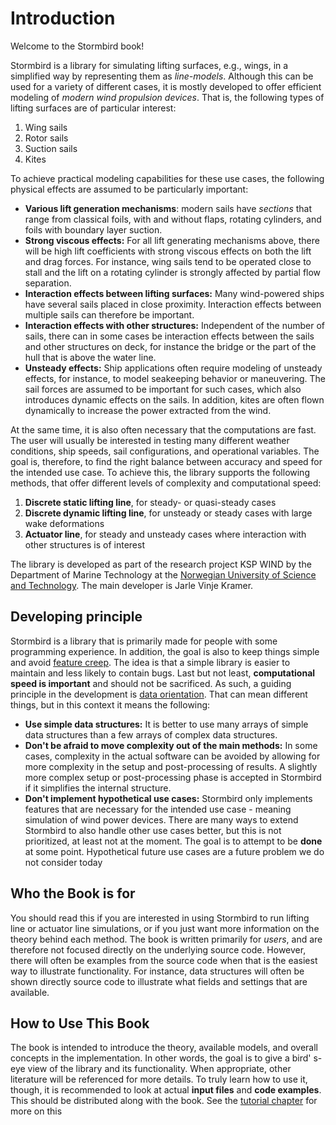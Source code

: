 # Introduction

Welcome to the Stormbird book!

Stormbird is a library for simulating lifting surfaces, e.g., wings, in a simplified way by representing them as *line-models*. Although this can be used for a variety of different cases, it is mostly developed to offer efficient modeling of *modern wind propulsion devices*. That is, the following types of lifting surfaces are of particular interest:

1) Wing sails
2) Rotor sails
3) Suction sails
4) Kites

To achieve practical modeling capabilities for these use cases, the following physical effects are assumed to be particularly important:
- **Various lift generation mechanisms**: modern sails have *sections* that range from classical foils, with and without flaps, rotating cylinders, and foils with boundary layer suction.
- **Strong viscous effects:** For all lift generating mechanisms above, there will be high lift coefficients with strong viscous effects on both the lift and drag forces. For instance, wing sails tend to be operated close to stall and the lift on a rotating cylinder is strongly affected by partial flow separation.
- **Interaction effects between lifting surfaces:** Many wind-powered ships have several sails placed in close proximity. Interaction effects between multiple sails can therefore be important. 
- **Interaction effects with other structures:** Independent of the number of sails, there can in some cases be interaction effects between the sails and other structures on deck, for instance the bridge or the part of the hull that is above the water line.
- **Unsteady effects:** Ship applications often require modeling of unsteady effects, for instance, to model seakeeping behavior or maneuvering. The sail forces are assumed to be important for such cases, which also introduces dynamic effects on the sails. In addition, kites are often flown dynamically to increase the power extracted from the wind.

At the same time, it is also often necessary that the computations are fast. The user will usually be interested in testing many different weather conditions, ship speeds, sail configurations, and operational variables. The goal is, therefore, to find the right balance between accuracy and speed for the intended use case. To achieve this, the library supports the following methods, that offer different levels of complexity and computational speed:

 1) **Discrete static lifting line**, for steady- or quasi-steady cases
 2) **Discrete dynamic lifting line**, for unsteady or steady cases with large wake deformations
 3) **Actuator line**, for steady and unsteady cases where interaction with other structures is of interest

The library is developed as part of the research project KSP WIND by the Department of Marine Technology at the [Norwegian University of Science and Technology](https://www.ntnu.edu/). The main developer is Jarle Vinje Kramer.

## Developing principle

Stormbird is a library that is primarily made for people with some programming experience. In addition, the goal is also to keep things simple and avoid [feature creep](https://en.wikipedia.org/wiki/Feature_creep). The idea is that a simple library is easier to maintain and less likely to contain bugs. Last but not least, **computational speed is important** and should not be sacrificed. As such, a guiding principle in the development is [data orientation](https://en.wikipedia.org/wiki/Data-oriented_design). That can mean different things, but in this context it means the following: 

- **Use simple data structures:** It is better to use many arrays of simple data structures than a few arrays of complex data structures. 
- **Don't be afraid to move complexity out of the main methods:** In some cases, complexity in the actual software can be avoided by allowing for more complexity in the setup and post-processing of results. A slightly more complex setup or post-processing phase is accepted in Stormbird if it simplifies the internal structure. 
- **Don't implement hypothetical use cases:** Stormbird only implements features that are necessary for the intended use case - meaning simulation of wind power devices. There are many ways to extend Stormbird to also handle other use cases better, but this is not prioritized, at least not at the moment. The goal is to attempt to be **done** at some point. Hypothetical future use cases are a future problem we do not consider today

## Who the Book is for
You should read this if you are interested in using Stormbird to run lifting line or actuator line simulations, or if you just want more information on the theory behind each method. The book is written primarily for *users*, and are therefore not focused directly on the underlying source code. However, there will often be examples from the source code when that is the easiest way to illustrate functionality. For instance, data structures will often be shown directly source code to illustrate what fields and settings that are available.

## How to Use This Book
The book is intended to introduce the theory, available models, and overall concepts in the implementation. In other words, the goal is to give a bird' s-eye view of the library and its functionality. When appropriate, other literature will be referenced for more details. To truly learn how to use it, though, it is recommended to look at actual **input files** and **code examples**. This should be distributed along with the book. See the [tutorial chapter](./tutorials.md) for more on this 

